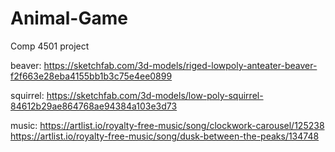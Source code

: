 # Animal-Game
Comp 4501 project

beaver:
https://sketchfab.com/3d-models/riged-lowpoly-anteater-beaver-f2f663e28eba4155bb1b3c75e4ee0899

squirrel:
https://sketchfab.com/3d-models/low-poly-squirrel-84612b29ae864768ae94384a103e3d73

music:
https://artlist.io/royalty-free-music/song/clockwork-carousel/125238
https://artlist.io/royalty-free-music/song/dusk-between-the-peaks/134748